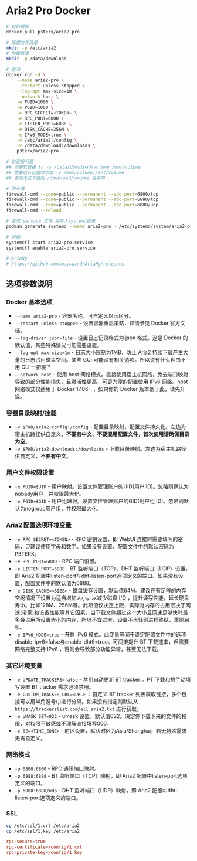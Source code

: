# Aria2 Pro Docker

```bash
# 拉取镜像
docker pull p3terx/aria2-pro

# 配置文件目录
mkdir -p /etc/aria2
# 创建目录
mkdir -p /data/download

# 启动
docker run -d \
    --name aria2-pro \
    --restart unless-stopped \
    --log-opt max-size=1m \
    --network host \
    -e PUID=1000 \
    -e PGID=1000 \
    -e RPC_SECRET=<TOKEN> \
    -e RPC_PORT=6800 \
    -e LISTEN_PORT=6888 \
    -e DISK_CACHE=256M \
    -e IPV6_MODE=true \
    -v /etc/aria2:/config \
    -v /data/download:/downloads \
    p3terx/aria2-pro

# 软连接问题
## 创建软连接 ln -s /data/download/volume /mnt/volume
## 需要运行容器时添加 -v /mnt/volume:/mnt/volume
## 否则无法下载到 /download/volume 目录中

# 防火墙
firewall-cmd --zone=public --permanent --add-port=6800/tcp
firewall-cmd --zone=public --permanent --add-port=6888/tcp
firewall-cmd --zone=public --permanent --add-port=6888/udp
firewall-cmd --reload

# 生成 service 文件 并写入systemd目录
podman generate systemd --name aria2-pro > /etc/systemd/system/aria2-pro.service

# 启动
systemctl start aria2-pro.service
systemctl enable aria2-pro.service

# AriaNg
# https://github.com/mayswind/AriaNg/releases
```

## 选项参数说明

### Docker 基本选项

- `--name aria2-pro` - 容器名称，可自定义以示区分。
- `--restart unless-stopped` - 设置容器重启策略，详情参见 Docker 官方文档。
- `--log-driver json-file` - 设置日志记录格式为 json 格式。这是 Docker 的默认值，某些特殊情况可能需要设置。
- `--log-opt max-size=1m` - 日志大小限制为1MB，防止 Aria2 持续下载产生大量的日志占用磁盘空间。某些 GUI 可能没有相关选项。所以说有什么理由不用 CLI 一把梭？
- `--network host` - 使用 host 网络模式。直接使用宿主机网络，免去端口映射导致的部分性能损失，且灵活性更高，可更方便的配置使用 IPv6 网络。host 网络模式仅适用于 Docker 17.06+ ，如果你的 Docker 版本低于此，请先升级。

### 容器目录映射/挂载

- `-v $PWD/aria2-config:/config` - 配置目录映射，配置文件持久化。左边为宿主机路径供自定义，**不要有中文、不要混用配置文件，首次使用请确保目录为空**。
- `-v $PWD/aria2-downloads:/downloads` - 下载目录映射。左边为宿主机路径供自定义，**不要有中文**。

### 用户文件权限设置

- `-e PUID=$UID` - 用户映射。设置文件管理账户的UID(用户 ID)。忽略则默认为nobady用户，并权限最大化。
- `-e PGID=$GID` - 用户组映射。设置文件管理账户的GID(用户组 ID)。忽略则默认为nogroup用户组，并权限最大化。

### Aria2 配置选项环境变量

- `-e RPC_SECRET=<TOKEN>` - RPC 密钥设置，即 WebUI 连接时需要填写的密码，只建议使用字母和数字。如果没有设置，配置文件中的默认密码为P3TERX。
- `-e RPC_PORT=6800` - RPC 端口设置。
- `-e LISTEN_PORT=6888` - BT 监听端口（TCP）、DHT 监听端口（UDP）设置，即 Aria2 配置中listen-port与dht-listen-port选项定义的端口。如果没有设置，配置文件中的默认值为6888。
- `-e DISK_CACHE=<SIZE>` - 磁盘缓存设置，默认值64M。建议在有足够的内存空闲情况下设置为适当增加大小，以减少磁盘 I/O ，提升读写性能，延长硬盘寿命。比如128M、256M等。此项值仅决定上限，实际对内存的占用取决于网速(带宽)和设备性能等其它因素。当下载文件超过这个大小且网速足够快时最多会占用所设置大小的内存，所以不宜过大，设置不当轻则进程终结、重则宕机。
- `-e IPV6_MODE=true` - 开启 IPv6 模式。此变量等同于设定配置文件中的选项disable-ipv6=false与enable-dht6=true。可间接提升 BT 下载速率，但需要网络完整支持 IPv6 ，否则会导致部分功能异常，甚至无法下载。

### 其它环境变量

- `-e UPDATE_TRACKERS=false` - 禁用自动更新 BT tracker 。PT 下载和想手动填写设置 BT tracker 需求必须禁用。
- `-e CUSTOM_TRACKER_URL=<URL>` ：自定义 BT tracker 列表获取链接，多个链接可以用半角逗号(,)进行分隔。如果没有指定则默认从 `https://trackerslist.com/all_aria2.txt` 进行获取。
- `-e UMASK_SET=022` - umask 设置，默认值022。决定你下载下来的文件的权限，对权限不敏感或不理解直接填写000。
- `-e TZ=<TIME_ZONE>` - 时区设置，默认时区为Asia/Shanghai，若无特殊需求无需自定义。

### 网络模式

- `-p 6800:6800` - RPC 通讯端口映射。
- `-p 6888:6888` - BT 监听端口（TCP）映射，即 Aria2 配置中listen-port选项定义的端口。
- `-p 6888:6888/udp` - DHT 监听端口（UDP）映射，即 Aria2 配置中dht-listen-port选项定义的端口。

### SSL

```sh
cp /etc/ssl/1.crt /etc/aria2
cp /etc/ssl/1.key /etc/aria2
```

```conf
rpc-secure=true
rpc-certificate=/config/1.crt
rpc-private-key=/config/1.key
```
